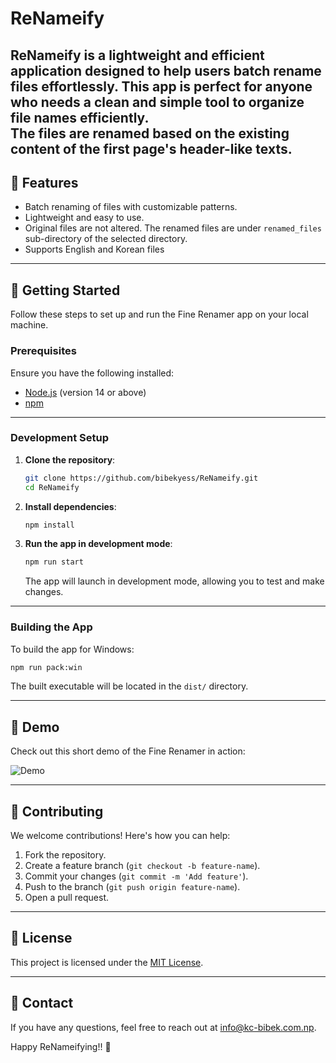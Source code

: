# ReNameify

**ReNameify** is a lightweight and efficient application designed to help users batch rename files effortlessly. This app is perfect for anyone who needs a clean and simple tool to organize file names efficiently.  
The files are renamed based on the existing content of the first page's header-like texts.
---

## 📂 Features

- Batch renaming of files with customizable patterns.
- Lightweight and easy to use.
- Original files are not altered. The renamed files are under `renamed_files` sub-directory of the selected directory.
- Supports English and Korean files

---

## 🚀 Getting Started

Follow these steps to set up and run the Fine Renamer app on your local machine.

### Prerequisites

Ensure you have the following installed:

- [Node.js](https://nodejs.org/) (version 14 or above)
- [npm](https://www.npmjs.com/)

---

### Development Setup

1. **Clone the repository**:

   ```bash
   git clone https://github.com/bibekyess/ReNameify.git
   cd ReNameify
   ```

2. **Install dependencies**:

   ```bash
   npm install
   ```

3. **Run the app in development mode**:

   ```bash
   npm run start
   ```

   The app will launch in development mode, allowing you to test and make changes.

---

### Building the App

To build the app for Windows:

```bash
npm run pack:win
```

The built executable will be located in the `dist/` directory.

---

## 🎥 Demo

Check out this short demo of the Fine Renamer in action:

![Demo](assets/demo-v0.0.3.gif)

---

## 🤝 Contributing

We welcome contributions! Here's how you can help:

1. Fork the repository.
2. Create a feature branch (`git checkout -b feature-name`).
3. Commit your changes (`git commit -m 'Add feature'`).
4. Push to the branch (`git push origin feature-name`).
5. Open a pull request.

---

## 📜 License

This project is licensed under the [MIT License](LICENSE).

---

## 📧 Contact

If you have any questions, feel free to reach out at [info@kc-bibek.com.np](mailto:info@kc-bibek.com.np).

Happy ReNameifying!! 🎉
